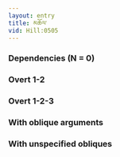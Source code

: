 ```yaml
---
layout: entry
title: མཆོལ་
vid: Hill:0505
---
```

### Dependencies (N = 0)


### Overt 1-2


### Overt 1-2-3


### With oblique arguments


### With unspecified obliques

